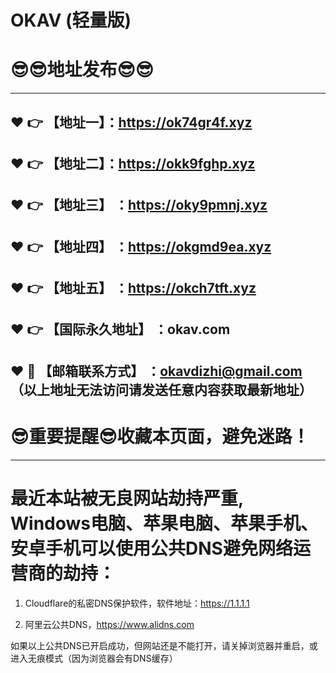 # OKAV (轻量版)
:sunglasses::sunglasses:地址发布:sunglasses::sunglasses:
==

------
:heart: :point_right: 【地址一】：https://ok74gr4f.xyz
------
:heart: :point_right: 【地址二】：https://okk9fghp.xyz
------
:heart: :point_right: 【地址三】 ：https://oky9pmnj.xyz
-----
:heart: :point_right: 【地址四】 ：https://okgmd9ea.xyz
------
:heart: :point_right: 【地址五】 ：https://okch7tft.xyz
------
:heart: :point_right: 【国际永久地址】 ：okav.com
------------
:heart: :e-mail: 【邮箱联系方式】 ：okavdizhi@gmail.com （以上地址无法访问请发送任意内容获取最新地址）
------
:sunglasses:重要提醒:sunglasses:收藏本页面，避免迷路！
==
------
最近本站被无良网站劫持严重, Windows电脑、苹果电脑、苹果手机、安卓手机可以使用公共DNS避免网络运营商的劫持：
==

1. Cloudflare的私密DNS保护软件，软件地址：https://1.1.1.1

2. 阿里云公共DNS，https://www.alidns.com

如果以上公共DNS已开启成功，但网站还是不能打开，请关掉浏览器并重启，或进入无痕模式（因为浏览器会有DNS缓存）
